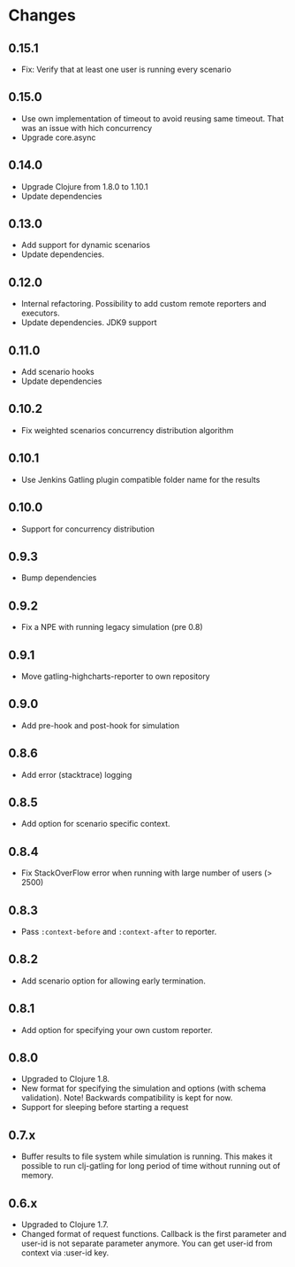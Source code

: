 # Changes

## 0.15.1

* Fix: Verify that at least one user is running every scenario

## 0.15.0

* Use own implementation of timeout to avoid reusing same timeout. That was an issue with hich concurrency
* Upgrade core.async

## 0.14.0

* Upgrade Clojure from 1.8.0 to 1.10.1
* Update dependencies

## 0.13.0

* Add support for dynamic scenarios
* Update dependencies.

## 0.12.0

* Internal refactoring. Possibility to add custom remote reporters and executors.
* Update dependencies. JDK9 support

## 0.11.0

* Add scenario hooks
* Update dependencies

## 0.10.2

* Fix weighted scenarios concurrency distribution algorithm

## 0.10.1

* Use Jenkins Gatling plugin compatible folder name for the results

## 0.10.0

* Support for concurrency distribution

## 0.9.3

* Bump dependencies

## 0.9.2

* Fix a NPE with running legacy simulation (pre 0.8)

## 0.9.1

* Move gatling-highcharts-reporter to own repository

## 0.9.0

* Add pre-hook and post-hook for simulation

## 0.8.6

* Add error (stacktrace) logging

## 0.8.5

* Add option for scenario specific context.

## 0.8.4

* Fix StackOverFlow error when running with large number of users (> 2500)

## 0.8.3

* Pass `:context-before` and `:context-after` to reporter.

## 0.8.2

* Add scenario option for allowing early termination.

## 0.8.1

* Add option for specifying your own custom reporter.

## 0.8.0

* Upgraded to Clojure 1.8.
* New format for specifying the simulation and options (with schema validation).
  Note! Backwards compatibility is kept for now.
* Support for sleeping before starting a request

## 0.7.x

* Buffer results to file system while simulation is running.
  This makes it possible to run clj-gatling for long period of time without
  running out of memory.

## 0.6.x

* Upgraded to Clojure 1.7.
* Changed format of request functions.
  Callback is the first parameter and user-id is not separate parameter anymore.
  You can get user-id from context via :user-id key.
